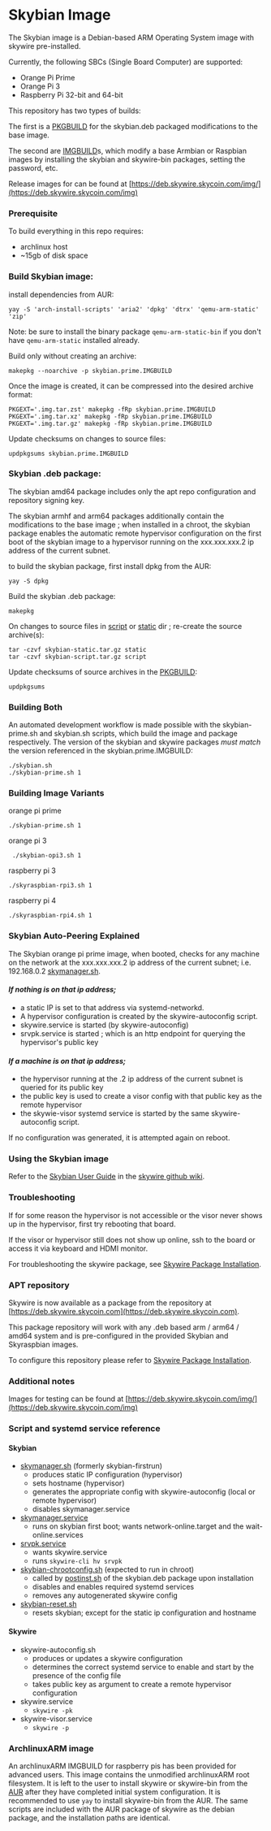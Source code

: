 # Skybian Image

The Skybian image is a Debian-based ARM Operating System image with skywire pre-installed.

Currently, the following SBCs (Single Board Computer) are supported:

* Orange Pi Prime
* Orange Pi 3
* Raspberry Pi 32-bit and 64-bit

This repository has two types of builds:

The first is a [PKGBUILD](PKGBUILD) for the skybian.deb packaged modifications to the base image.

The second are [IMGBUILD](skybian.prime.IMGBUILD)s, which modify a base Armbian or Raspbian images by installing the skybian and skywire-bin packages, setting the password, etc.

Release images for can be found at [https://deb.skywire.skycoin.com/img/](https://deb.skywire.skycoin.com/img)

### Prerequisite

To build everything in this repo requires:

* archlinux host
* ~15gb of disk space

### Build Skybian image:

install dependencies from AUR:
```
yay -S 'arch-install-scripts' 'aria2' 'dpkg' 'dtrx' 'qemu-arm-static' 'zip'
```
Note: be sure to install the binary package `qemu-arm-static-bin` if you don't have `qemu-arm-static` installed already.

Build only without creating an archive:
```
makepkg --noarchive -p skybian.prime.IMGBUILD
```

Once the image is created, it can be compressed into the desired archive format:
```
PKGEXT='.img.tar.zst' makepkg -fRp skybian.prime.IMGBUILD
PKGEXT='.img.tar.xz' makepkg -fRp skybian.prime.IMGBUILD
PKGEXT='.img.tar.gz' makepkg -fRp skybian.prime.IMGBUILD
```

Update checksums on changes to source files:
```
updpkgsums skybian.prime.IMGBUILD
```

### Skybian .deb package:

The skybian amd64 package includes only the apt repo configuration and repository signing key.

The skybian armhf and arm64 packages additionally contain the modifications to the base image ; when installed in a chroot, the skybian package enables the automatic remote hypervisor configuration on the first boot of the skybian image to a hypervisor running on the xxx.xxx.xxx.2 ip address of the current subnet.

to build the skybian package, first install dpkg from the AUR:
```
yay -S dpkg
```

Build the skybian .deb package:
```
makepkg
```

On changes to source files in [script](script) or [static](static) dir ; re-create the source archive(s):
```
tar -czvf skybian-static.tar.gz static
tar -czvf skybian-script.tar.gz script
```

Update checksums of source archives in the [PKGBUILD](PKGBUILD):
```
updpkgsums
```

### Building Both

 An automated development workflow is made possible with the skybian-prime.sh and skybian.sh scripts, which build the image and package respectively. The version of the skybian and skywire packages *must match* the version referenced in the skybian.prime.IMGBUILD:
 ```
 ./skybian.sh
 ./skybian-prime.sh 1
```

### Building Image Variants

orange pi prime
```
./skybian-prime.sh 1
```
orange pi 3
```
 ./skybian-opi3.sh 1
 ```
raspberry pi 3
 ```
 ./skyraspbian-rpi3.sh 1
 ```
raspberry pi 4
 ```
 ./skyraspbian-rpi4.sh 1
 ```

### Skybian Auto-Peering Explained

The Skybian orange pi prime image, when booted, checks for any machine on the network at the xxx.xxx.xxx.2 ip address of the current subnet; i.e. 192.168.0.2 [skymanager.sh](/skymanager.sh).

#### _If nothing is on that ip address;_
* a static IP is set to that address via systemd-networkd.
* A hypervisor configuration is created by the skywire-autoconfig script.
* skywire.service is started (by skywire-autoconfig)
* srvpk.service is started ; which is an http endpoint for querying the hypervisor's public key

#### _If a machine is on that ip address;_
* the hypervisor running at the .2 ip address of the current subnet is queried for its public key
* the public key is used to create a visor config with that public key as the remote hypervisor
* the skywie-visor systemd service is started by the same skywire-autoconfig script.

If no configuration was generated, it is attempted again on reboot.

### Using the Skybian image

Refer to the [Skybian User Guide](https://github.com/skycoin/skywire/wiki/Skybian-User-Guide) in the [skywire github wiki](https://github.com/skycoin/skywire/wiki).

### Troubleshooting

If for some reason the hypervisor is not accessible or the visor never shows up in the hypervisor, first try rebooting that board.

If the visor or hypervisor still does not show up online, ssh to the board or access it via keyboard and HDMI monitor.

For troubleshooting the skywire package, see [Skywire Package Installation](https://github.com/skycoin/skywire/wiki/Skywire-Package-Installation).

### APT repository

Skywire is now available as a package from the repository at [https://deb.skywire.skycoin.com](https://deb.skywire.skycoin.com).

This package repository will work with any .deb based arm / arm64 / amd64 system and is pre-configured in the provided Skybian and Skyraspbian images.

To configure this repository please refer to [Skywire Package Installation](https://github.com/skycoin/skywire/wiki/Skywire-Package-Installation).

### Additional notes

Images for testing can be found at [https://deb.skywire.skycoin.com/img/](https://deb.skywire.skycoin.com/img)

### Script and systemd service reference

#### Skybian
* [skymanager.sh](/script/skymanager.sh) (formerly skybian-firstrun)
    - produces static IP configuration (hypervisor)
    - sets hostname (hypervisor)
    - generates the appropriate config with skywire-autoconfig (local or remote hypervisor)
    - disables skymanager.service
* [skymanager.service](/script/skymanager.service)
    - runs on skybian first boot; wants network-online.target and the wait-online.services
* [srvpk.service](/util/srvpk.service)
    - wants skywire.service
	- runs `skywire-cli hv srvpk`
* [skybian-chrootconfig.sh](/script/skybian-chrootconfig.sh) (expected to run in chroot)
    - called by [postinst.sh](/script/postinst.sh) of the skybian.deb package upon installation
    - disables and enables required systemd services
    - removes any autogenerated skywire config
* [skybian-reset.sh](/script/skybian-reset.sh)
    - resets skybian; except for the static ip configuration and hostname


#### Skywire
* skywire-autoconfig.sh
    - produces or updates a skywire configuration
    - determines the correct systemd service to enable and start by the presence of the config file
    - takes public key as argument to create a remote hypervisor configuration
* skywire.service
    - `skywire -pk`
* skywire-visor.service
    - `skywire -p`


### ArchlinuxARM image

An archlinuxARM IMGBUILD for raspberry pis has been provided for advanced users. This image contains the unmodified archlinuxARM root filesystem. It is left to the user to install skywire or skywire-bin from the [AUR](aur.archlinux.org) after they have completed initial system configuration. It is recommended to use `yay` to install skywire-bin from the AUR. The same scripts are included with the AUR package of skywire as the debian package, and the installation paths are identical.
